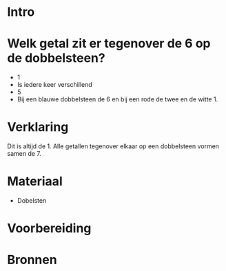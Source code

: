 # Intro

# Welk getal zit er tegenover de 6 op de dobbelsteen?
- 1
- Is iedere keer verschillend
- 5
- Bij een blauwe dobbelsteen de 6 en bij een rode de twee en de witte 1.

# Verklaring
Dit is altijd de 1. Alle getallen tegenover elkaar op een dobbelsteen vormen samen de 7.


# Materiaal
- Dobelsten

# Voorbereiding


# Bronnen
